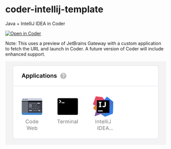 # coder-intellij-template

Java + IntelliJ IDEA in Coder

[![Open in Coder](https://cdn.coder.com/embed-button.svg)](https://sandbox.coder.com/wac/build?template_oauth_service=github&template_url=https://github.com/bpmct/coder-intellij-template&template_ref=main&template_filepath=.coder/coder.yaml)

Note: This uses a preview of JetBrains Gateway with a custom application to fetch the URL and launch in Coder. A future version of Coder will include enhanced support.

![Preview](preview.png)
